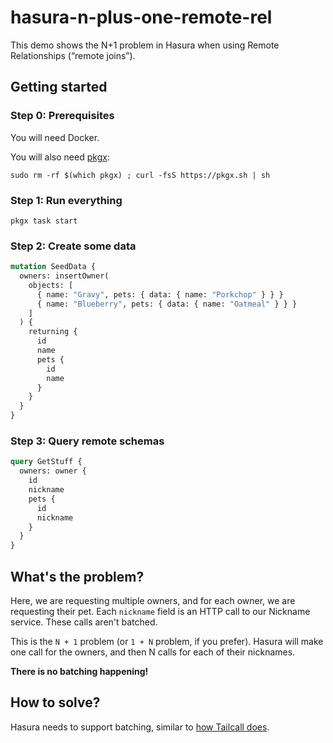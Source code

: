 # hasura-n-plus-one-remote-rel

This demo shows the N+1 problem in Hasura when using Remote Relationships
(“remote joins”).

## Getting started

### Step 0: Prerequisites

You will need Docker.

You will also need [pkgx](https://pkgx.sh/):

```shell
sudo rm -rf $(which pkgx) ; curl -fsS https://pkgx.sh | sh
```

### Step 1: Run everything

```shell
pkgx task start
```

### Step 2: Create some data

```graphql
mutation SeedData {
  owners: insertOwner(
    objects: [
      { name: "Gravy", pets: { data: { name: "Porkchop" } } }
      { name: "Blueberry", pets: { data: { name: "Oatmeal" } } }
    ]
  ) {
    returning {
      id
      name
      pets {
        id
        name
      }
    }
  }
}
```

### Step 3: Query remote schemas

```graphql
query GetStuff {
  owners: owner {
    id
    nickname
    pets {
      id
      nickname
    }
  }
}
```

## What's the problem?

Here, we are requesting multiple owners, and for each owner, we are requesting
their pet. Each `nickname` field is an HTTP call to our Nickname service. These
calls aren't batched.

This is the `N + 1` problem (or `1 + N` problem, if you prefer). Hasura will
make one call for the owners, and then N calls for each of their nicknames.

**There is no batching happening!**

## How to solve?

Hasura needs to support batching, similar to [how Tailcall does][tailcall].

[tailcall]: https://tailcall.run/docs/graphql-n-plus-one-problem-solved-tailcall/#batch-apis